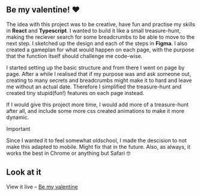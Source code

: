 ## Be my valentine! ❤️
The idea with this project was to be creative, have fun and practise my skills in **React** and **Typescript**. I wanted to build it like a small treasure-hunt, making the reciever search for some breadcrumbs to be able to move to the next step. 
I sketched up the design and each of the steps in **Figma**. I also created a gameplan for what would happen on each page, with the purpose that the function itself should challenge me code-wise.

I started setting up the basic structure and from there I went on page by page.
After a while I realised that if my purpose was and ask someone out, creating to many secrets and breadcrumbs might make it to hard and leave me without an actual date. 
Therefore I simplified the treasure-hunt and created tiny stupid(fun!) features on each page instead. 

If I would give this project more time, I would add more of a treasure-hunt after all, and include some more css created animations to make it more dynamic. 
> [!Important]
> Since I wanted it to feel somewhat oldschool, I made the descision to not make this adapted to mobile. Might fix that in the future. 
Also, as always, it works the best in Chrome or anything but Safari 🤓


## Look at it 

View it live – [Be my valentine](https://bemydate.netlify.app)
